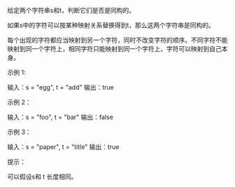 给定两个字符串s和t，判断它们是否是同构的。

如果s中的字符可以按某种映射关系替换得到t，那么这两个字符串是同构的。

每个出现的字符都应当映射到另一个字符，同时不改变字符的顺序。不同字符不能映射到同一个字符上，相同字符只能映射到同一个字符上，字符可以映射到自己本身。



示例 1:

输入：s = "egg", t = "add"
输出：true

示例 2：

输入：s = "foo", t = "bar"
输出：false

示例 3：

输入：s = "paper", t = "title"
输出：true


提示：

可以假设s和 t 长度相同。
